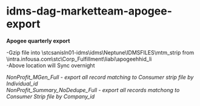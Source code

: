 # idms-dag-marketteam-apogee-export

**Apogee quarterly export** <br />

-Gzip file into \\stcsanisln01-idms\idms\Neptune\IDMSFILES\mtm_strip from \\intra.infousa.com\stc\Corp_Fulfillment\liabi\apogeehhid_li\
-Above location will Sync overnight


*NonProfit_MGen_Full - export all record matching to Consumer strip file by Individual_id*<br />
*NonProfit_Summary_NoDedupe_Full - export all records matchong to Consumer Strip file by Company_id<br />*
